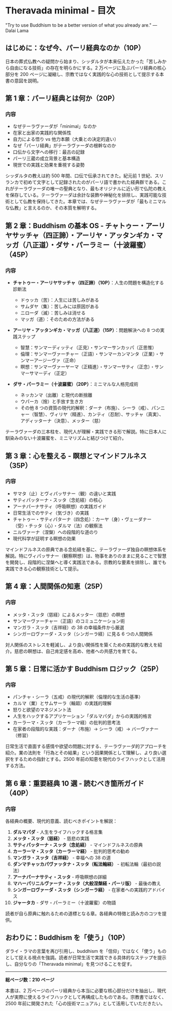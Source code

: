 # Theravada minimal - 目次

"Try to use Buddhism to be a better version of what you already are." — Dalai Lama

## はじめに：なぜ今、パーリ経典なのか（10P）

日本の葬式仏教への疑問から始まり、シッダルタが本来伝えたかった「苦しみから自由になる技術」の存在を明らかにする。2 万ページに及ぶパーリ経典の核心部分を 200 ページに凝縮し、宗教ではなく実践的な心の技術として提示する本書の意図を説明。

## 第 1 章：パーリ経典とは何か（20P）

### 内容

- なぜテーラヴァーダが「minimal」なのか
- 在家と出家の実践的な関係性
- 自力による悟り vs 他力本願（大乗との決定的違い）
- なぜ「パーリ経典」がテーラヴァーダの根幹なのか
- 口伝から文字への移行：最古の記録
- パーリ三蔵の成立背景と基本構造
- 現世での実践と効果を重視する姿勢

シッダルタの教えは約 500 年間、口伝で伝承されてきた。紀元前 1 世紀、スリランカで初めて文字として記録されたのがパーリ語で書かれた経典群である。これがテーラヴァーダの唯一の聖典となり、最もオリジナルに近い形で仏陀の教えを保存している。テーラヴァーダは余計な装飾や神秘化を排除し、実践可能な技術として仏教を保持してきた。本章では、なぜテーラヴァーダが「最もミニマルな仏教」と言えるのか、その本質を解明する。

## 第 2 章：Buddhism の基本 OS - チャトゥー・アーリヤサッチャ（四正諦）・アーリヤ・アッタンギカ・マッガ（八正道）・ダサ・パーラミー（十波羅蜜）（45P）

### 内容

- **チャトゥー・アーリヤサッチャ（四正諦）（10P）**：人生の問題を構造化する診断法

  - ドゥッカ（苦）：人生には苦しみがある
  - サムダヤ（集）：苦しみには原因がある
  - ニローダ（滅）：苦しみは消せる
  - マッガ（道）：そのための方法がある

- **アーリヤ・アッタンギカ・マッガ（八正道）（15P）**：問題解決への 8 つの実践ステップ

  - 智慧：サンマーディッティ（正見）・サンマーサンカッパ（正思惟）
  - 倫理：サンマーヴァーチャー（正語）・サンマーカンマンタ（正業）・サンマーアージーヴァ（正命）
  - 瞑想：サンマーヴァーヤーマ（正精進）・サンマーサティ（正念）・サンマーサマーディ（正定）

- **ダサ・パーラミー（十波羅蜜）（20P）**：ミニマルな人格完成術
  - ネッカンマ（出離）と現代の断捨離
  - ウパーカ（捨）と手放す生き方
  - その他 8 つの資質の現代的解釈：ダーナ（布施）、シーラ（戒）、パンニャー（智慧）、ヴィリヤ（精進）、カンティ（忍耐）、サッチャ（真実）、アディッターナ（決意）、メッター（慈）

テーラヴァーダの三本柱を、現代人が理解・実践できる形で解説。特に日本人に馴染みのない十波羅蜜を、ミニマリズムと結びつけて紹介。

## 第 3 章：心を整える - 瞑想とマインドフルネス（35P）

### 内容

- サマタ（止）とヴィパッサナー（観）の違いと実践
- サティパッターナ・スッタ（念処経）の核心
- アーナパーナサティ（呼吸瞑想）の実践ガイド
- 日常生活でのサティ（気づき）の実践
- チャトゥー・サティパターナ（四念処）：カーヤ（身）・ヴェーダナー（受）・チッタ（心）・ダルマ（法）の観察法
- ニルヴァーナ（涅槃）への段階的な道のり
- 現代科学が証明する瞑想の効果

マインドフルネスの原典である念処経を基に、テーラヴァーダ独自の瞑想体系を解説。特にヴィパッサナー（観察瞑想）は、物事をありのままに見ることで智慧を開発し、段階的に涅槃へと導く実践法である。宗教的な要素を排除し、誰でも実践できる心の観察技術として提示。

## 第 4 章：人間関係の知恵（25P）

### 内容

- メッタ・スッタ（慈経）によるメッター（慈悲）の瞑想
- サンマーヴァーチャー（正語）のコミュニケーション術
- マンガラ・スッタ（吉祥経）の 38 の幸福条件から厳選
- シンガーロヴァーダ・スッタ（シンガーラ経）に見る 6 つの人間関係

対人関係のストレスを軽減し、より良い関係性を築くための実践的な教えを紹介。慈悲の瞑想は、自己肯定感を高め、他者への共感力を育てる。

## 第 5 章：日常に活かす Buddhism ロジック（25P）

### 内容

- パンチャ・シーラ（五戒）の現代的解釈（倫理的な生活の基準）
- カルマ（業）とサムサーラ（輪廻）の実践的理解
- 怒りと欲望のマネジメント法
- 人生をハックするアプリケーション「ダルマパダ」からの実践的格言
- カーラーマ・スッタ（カーラーマ経）の批判的思考法
- 在家者の段階的な実践：ダーナ（布施）→ シーラ（戒）→ バーヴァナー（修習）

日常生活で直面する感情や欲望の問題に対する、テーラヴァーダ的アプローチを紹介。業の法則を「行為とその結果」という因果関係として理解し、より良い選択をするための指針とする。2500 年前の知恵を現代のライフハックとして活用する方法。

## 第 6 章：重要経典 10 選 - 読むべき箇所ガイド（40P）

### 内容

各経典の概要、現代的意義、読むべきポイントを解説：

1. **ダルマパダ** - 人生をライフハックする格言集
2. **メッタ・スッタ（慈経）** - 慈悲の実践
3. **サティパッターナ・スッタ（念処経）** - マインドフルネスの原典
4. **カーラーマ・スッタ（カーラーマ経）** - 批判的思考の勧め
5. **マンガラ・スッタ（吉祥経）** - 幸福への 38 の道
6. **ダンマチャッカパヴァッタナ・スッタ（転法輪経）** - 初転法輪（最初の説法）
7. **アーナパーナサティ・スッタ** - 呼吸瞑想の詳細
8. **マハーパリニルヴァーナ・スッタ（大般涅槃経・パーリ版）** - 最後の教え
9. **シンガーロヴァーダ・スッタ（シンガーラ経）** - 在家者への実践的アドバイス
10. **ジャータカ** - ダサ・パーラミー（十波羅蜜）の物語

読者が自ら原典に触れるための道標となる章。各経典の特徴と読み方のコツを提供。

## おわりに：Buddhism を「使う」（10P）

ダライ・ラマの言葉を再び引用し、buddhism を「信仰」ではなく「使う」ものとして捉える視点を強調。読者が日常生活で実践できる具体的なステップを提示し、自分なりの「Theravada minimal」を見つけることを促す。

---

**総ページ数：210 ページ**

本書は、2 万ページのパーリ経典から本当に必要な核心部分だけを抽出し、現代人が実際に使えるライフハックとして再構成したものである。宗教書ではなく、2500 年前に開発された「心の技術マニュアル」として活用していただきたい。
